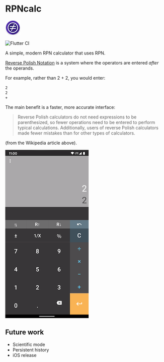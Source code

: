 # RPNcalc 
![icon](metadata/en-US/images/icon_small.png)

![Flutter CI](https://github.com/apesic/rpncalc/workflows/Flutter%20CI/badge.svg)

A simple, modern RPN calculator that uses RPN. 

[Reverse Polish Notation](https://en.wikipedia.org/wiki/Reverse_Polish_notation) is a 
system where the operators are entered _after_ the operands. 

For example, rather than 2 + 2, you would enter:
 
    2
    2
    + 

The main benefit is a faster, more accurate interface:

>Reverse Polish calculators do not need expressions to be 
>parenthesized, so fewer operations need to be entered to perform typical calculations. 
>Additionally, users of reverse Polish calculators made fewer mistakes than for other 
>types of calculators.

(from the Wikipedia article above).

![screenshot](metadata/en-US/images/phoneScreenshots/1.png)

## Future work
- Scientific mode
- Persistent history
- iOS release

